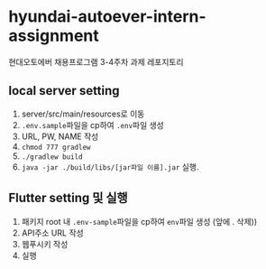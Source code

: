 # hyundai-autoever-intern-assignment
현대오토에버 채용프로그램 3-4주차 과제 레포지토리

## local server setting

1. server/src/main/resources로 이동
2. `.env.sample`파일을 cp하여 `.env`파일 생성
3. URL, PW, NAME 작성
4. `chmod 777 gradlew` 
5. `./gradlew build`
6. `java -jar ./build/libs/[jar파일 이름].jar` 실행.


## Flutter setting 및 실행
1. 패키지 root 내 `.env-sample`파일을 cp하여 `env`파일 생성 (앞에 . 삭제))
2. API주소 URL 작성
3. 웹푸시키 작성
4. 실행
